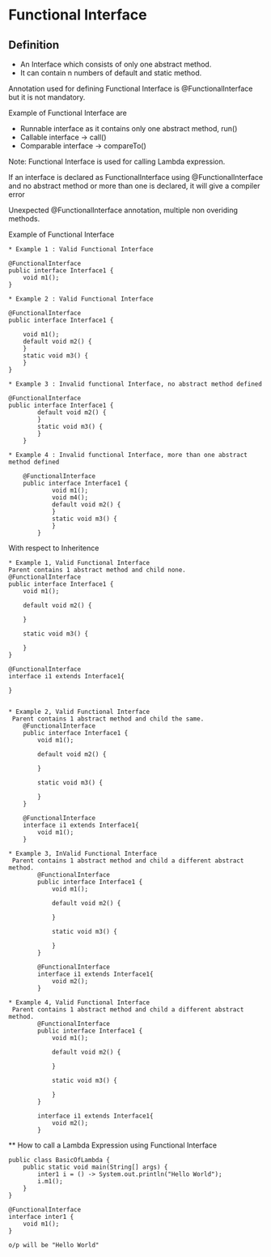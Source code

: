 # Functional Interface

## Definition 

* An Interface which consists of only one abstract method.
* It can contain n numbers of default and static method.

Annotation used for defining Functional Interface is 
@FunctionalInterface but it is not mandatory.

Example of Functional Interface are

* Runnable interface as it contains only one abstract method, run()
* Callable interface -> call()
* Comparable interface -> compareTo()

Note: Functional Interface is used for calling Lambda expression.

If an interface is declared as FunctionalInterface using @FunctionalInterface and 
no abstract method or more than one is declared, it will give a compiler error

Unexpected @FunctionalInterface annotation, multiple non overiding methods.

Example of Functional Interface

    * Example 1 : Valid Functional Interface

    @FunctionalInterface
    public interface Interface1 {
        void m1();
    }
    
    * Example 2 : Valid Functional Interface
    
    @FunctionalInterface
    public interface Interface1 {
    
        void m1();
        default void m2() {
        }
        static void m3() {
        }
    }
    
    * Example 3 : Invalid functional Interface, no abstract method defined
    
    @FunctionalInterface
    public interface Interface1 {
            default void m2() {
            }
            static void m3() {
            }
        }
        
    * Example 4 : Invalid functional Interface, more than one abstract method defined
        
        @FunctionalInterface
        public interface Interface1 {
                void m1();
                void m4();
                default void m2() {
                }
                static void m3() {
                }
            }
            
With respect to Inheritence

    * Example 1, Valid Functional Interface
    Parent contains 1 abstract method and child none.
    @FunctionalInterface
    public interface Interface1 {
        void m1();
    
        default void m2() {
    
        }
    
        static void m3() {
    
        }
    }
    
    @FunctionalInterface
    interface i1 extends Interface1{
        
    }
    
    
    * Example 2, Valid Functional Interface
     Parent contains 1 abstract method and child the same.
        @FunctionalInterface
        public interface Interface1 {
            void m1();
        
            default void m2() {
        
            }
        
            static void m3() {
        
            }
        }
        
        @FunctionalInterface
        interface i1 extends Interface1{
            void m1();
        }
        
    * Example 3, InValid Functional Interface
     Parent contains 1 abstract method and child a different abstract method.
            @FunctionalInterface
            public interface Interface1 {
                void m1();
            
                default void m2() {
            
                }
            
                static void m3() {
            
                }
            }
            
            @FunctionalInterface
            interface i1 extends Interface1{
                void m2();
            }
            
    * Example 4, Valid Functional Interface
     Parent contains 1 abstract method and child a different abstract method.
            @FunctionalInterface
            public interface Interface1 {
                void m1();
            
                default void m2() {
            
                }
            
                static void m3() {
            
                }
            }
            
            interface i1 extends Interface1{
                void m2();
            }

** How to call a Lambda Expression using Functional Interface

    public class BasicOfLambda {
        public static void main(String[] args) {
            inter1 i = () -> System.out.println("Hello World");
            i.m1();
        }
    }
    
    @FunctionalInterface
    interface inter1 {
        void m1();
    }
    
    o/p will be "Hello World"